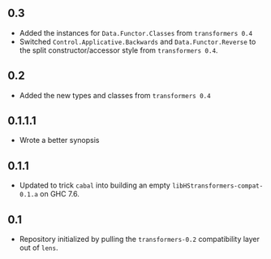 0.3
---
* Added the instances for `Data.Functor.Classes` from `transformers 0.4`
* Switched `Control.Applicative.Backwards` and `Data.Functor.Reverse` to the split constructor/accessor style from `transformers 0.4`.

0.2
---
* Added the new types and classes from `transformers 0.4`

0.1.1.1
-------
* Wrote a better synopsis

0.1.1
-----
* Updated to trick `cabal` into building an empty `libHStransformers-compat-0.1.a` on GHC 7.6.

0.1
---
* Repository initialized by pulling the `transformers-0.2` compatibility layer out of `lens`.
